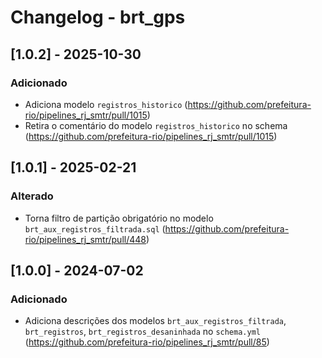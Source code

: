 # Changelog - brt_gps

## [1.0.2] - 2025-10-30

### Adicionado
- Adiciona modelo `registros_historico` (https://github.com/prefeitura-rio/pipelines_rj_smtr/pull/1015)
- Retira o comentário do modelo `registros_historico` no schema (https://github.com/prefeitura-rio/pipelines_rj_smtr/pull/1015)

## [1.0.1] - 2025-02-21

### Alterado
- Torna filtro de partição obrigatório no modelo `brt_aux_registros_filtrada.sql` (https://github.com/prefeitura-rio/pipelines_rj_smtr/pull/448)

## [1.0.0] - 2024-07-02

### Adicionado
- Adiciona descrições dos modelos `brt_aux_registros_filtrada`, `brt_registros`, `brt_registros_desaninhada` no `schema.yml` (https://github.com/prefeitura-rio/pipelines_rj_smtr/pull/85)